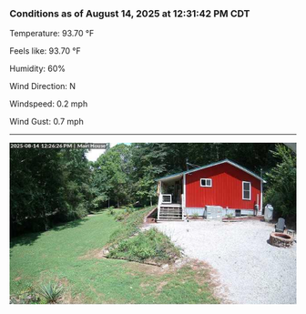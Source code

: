### Conditions as of August 14, 2025 at 12:31:42 PM CDT 

Temperature: 93.70 &deg;F

Feels like: 93.70 &deg;F

Humidity: 60%

Wind Direction: N

Windspeed: 0.2 mph

Wind Gust: 0.7 mph

---

<img src="./images/latest.jpeg"/>

